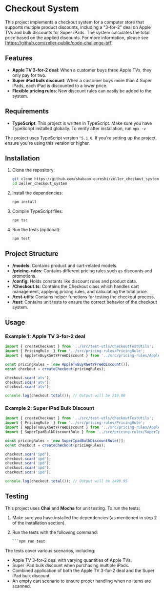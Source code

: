 # Checkout System

This project implements a checkout system for a computer store that supports multiple product discounts, including a "3-for-2" deal on Apple TVs and bulk discounts for Super iPads. The system calculates the total price based on the applied discounts. For more information, please see [https://github.com/zeller-public/code-challenge-bff]

## Features

- **Apple TV 3-for-2 deal**: When a customer buys three Apple TVs, they only pay for two.
- **Super iPad bulk discount**: When a customer buys more than 4 Super iPads, each iPad is discounted to a lower price.
- **Flexible pricing rules**: New discount rules can easily be added to the system.

## Requirements

- **TypeScript**: This project is written in TypeScript. Make sure you have TypeScript installed globally. To verify after installation, run `npx -v` 

The project uses TypeScript version `^5.1.6`. If you're setting up the project, ensure you're using this version or higher.

## Installation

1. Clone the repository:

    ```bash
    git clone https://github.com/shabaan-qureshi/zeller_checkout_system.git
    cd zeller_checkout_system
    ```

2. Install the dependencies:

    ```bash
    npm install
    ```

3. Compile TypeScript files:

    ```bash
    npx tsc
    ```

4. Run the tests (optional):

    ```bash
    npm test
    ```

## Project Structure

- **/models**: Contains product and cart-related models.
- **/pricing-rules**: Contains different pricing rules such as discounts and promotions.
- **/config**:  Holds constants like discount rules and product data.
- **/Checkout.ts**: Contains the Checkout class which handles cart management, applying pricing rules, and calculating the total price.
- **/test-utils**: Contains helper functions for testing the checkout process.
- **/test**: Contains unit tests to ensure the correct behavior of the checkout system.

## Usage

### Example 1: Apple TV 3-for-2 deal

```typescript
import { createCheckout } from '../src/test-utls/checkoutTestUtils';  
import { PricingRule  } from '../src/pricing-rules/PricingRule';
import { AppleTvBuyXGetYFreeDiscount } from '../src/pricing-rules/AppleTvBuyXGetYFreeDiscount';

const pricingRules = [new AppleTvBuyXGetYFreeDiscount()];
const checkout = createCheckout(pricingRules);

checkout.scan('atv');
checkout.scan('atv');
checkout.scan('atv');

console.log(checkout.total()); // Output will be 219.00
```

### Example 2: Super iPad Bulk Discount

```typescript
import { createCheckout } from '../src/test-utls/checkoutTestUtils';  
import { PricingRule  } from '../src/pricing-rules/PricingRule';
import { AppleTvBuyXGetYFreeDiscount } from '../src/pricing-rules/AppleTvBuyXGetYFreeDiscount';
import { SuperIpadBulkDiscountRule } from '../src/pricing-rules/SuperIpadBulkDiscountRule';

const pricingRules = [new SuperIpadBulkDiscountRule()];
const checkout = createCheckout(pricingRules);

checkout.scan('ipd');
checkout.scan('ipd');
checkout.scan('ipd');
checkout.scan('ipd');
checkout.scan('ipd');

console.log(checkout.total()); // Output will be 2499.95
```

## Testing

This project uses **Chai** and **Mocha** for unit testing. To run the tests:

1. Make sure you have installed the dependencies (as mentioned in step 2 of the installation section).
2. Run the tests with the following command:

   ```bash
   ```npm run test

The tests cover various scenarios, including:

- Apple TV 3-for-2 deal with varying quantities of Apple TVs.  
- Super iPad bulk discount when purchasing multiple iPads.  
- Combined application of both the Apple TV 3-for-2 deal and the Super iPad bulk discount.  
- An empty cart scenario to ensure proper handling when no items are scanned.

